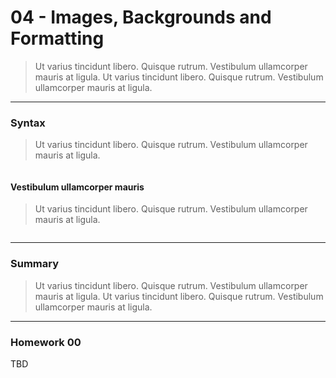 04 - Images, Backgrounds and Formatting
===============

> Ut varius tincidunt libero. Quisque rutrum. Vestibulum ullamcorper mauris at ligula. Ut varius tincidunt libero. Quisque rutrum. Vestibulum ullamcorper mauris at ligula.

***

### Syntax
> Ut varius tincidunt libero. Quisque rutrum. Vestibulum ullamcorper mauris at ligula. 

```html

```

#### Vestibulum ullamcorper mauris
> Ut varius tincidunt libero. Quisque rutrum. Vestibulum ullamcorper mauris at ligula.

```html

```

***

### Summary
> Ut varius tincidunt libero. Quisque rutrum. Vestibulum ullamcorper mauris at ligula. Ut varius tincidunt libero. Quisque rutrum. Vestibulum ullamcorper mauris at ligula.

***

### Homework 00

TBD
